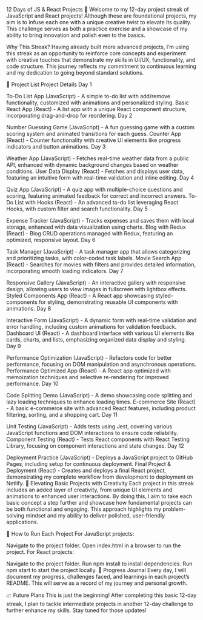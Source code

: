12 Days of JS & React Projects 🚀
Welcome to my 12-day project streak of JavaScript and React projects! Although these are foundational projects, my aim is to infuse each one with a unique creative twist to elevate its quality. This challenge serves as both a practice exercise and a showcase of my ability to bring innovation and polish even to the basics.

Why This Streak?
Having already built more advanced projects, I’m using this streak as an opportunity to reinforce core concepts and experiment with creative touches that demonstrate my skills in UI/UX, functionality, and code structure. This journey reflects my commitment to continuous learning and my dedication to going beyond standard solutions.

📂 Project List
Project Details
Day 1

To-Do List App (JavaScript) - A simple to-do list with add/remove functionality, customized with animations and personalized styling.
Basic React App (React) - A list app with a unique React component structure, incorporating drag-and-drop for reordering.
Day 2

Number Guessing Game (JavaScript) - A fun guessing game with a custom scoring system and animated transitions for each guess.
Counter App (React) - Counter functionality with creative UI elements like progress indicators and button animations.
Day 3

Weather App (JavaScript) - Fetches real-time weather data from a public API, enhanced with dynamic background changes based on weather conditions.
User Data Display (React) - Fetches and displays user data, featuring an intuitive form with real-time validation and inline editing.
Day 4

Quiz App (JavaScript) - A quiz app with multiple-choice questions and scoring, featuring animated feedback for correct and incorrect answers.
To-Do List with Hooks (React) - An advanced to-do list leveraging React Hooks, with custom filter and search functionality.
Day 5

Expense Tracker (JavaScript) - Tracks expenses and saves them with local storage, enhanced with data visualization using charts.
Blog with Redux (React) - Blog CRUD operations managed with Redux, featuring an optimized, responsive layout.
Day 6

Task Manager (JavaScript) - A task manager app that allows categorizing and prioritizing tasks, with color-coded task labels.
Movie Search App (React) - Searches for movies with filters and provides detailed information, incorporating smooth loading indicators.
Day 7

Responsive Gallery (JavaScript) - An interactive gallery with responsive design, allowing users to view images in fullscreen with lightbox effects.
Styled Components App (React) - A React app showcasing styled-components for styling, demonstrating reusable UI components with animations.
Day 8

Interactive Form (JavaScript) - A dynamic form with real-time validation and error handling, including custom animations for validation feedback.
Dashboard UI (React) - A dashboard interface with various UI elements like cards, charts, and lists, emphasizing organized data display and styling.
Day 9

Performance Optimization (JavaScript) - Refactors code for better performance, focusing on DOM manipulation and asynchronous operations.
Performance Optimized App (React) - A React app optimized with memoization techniques and selective re-rendering for improved performance.
Day 10

Code Splitting Demo (JavaScript) - A demo showcasing code splitting and lazy loading techniques to enhance loading times.
E-commerce Site (React) - A basic e-commerce site with advanced React features, including product filtering, sorting, and a shopping cart.
Day 11

Unit Testing (JavaScript) - Adds tests using Jest, covering various JavaScript functions and DOM interactions to ensure code reliability.
Component Testing (React) - Tests React components with React Testing Library, focusing on component interactions and state changes.
Day 12

Deployment Practice (JavaScript) - Deploys a JavaScript project to GitHub Pages, including setup for continuous deployment.
Final Project & Deployment (React) - Creates and deploys a final React project, demonstrating my complete workflow from development to deployment on Netlify.
🌟 Elevating Basic Projects with Creativity
Each project in this streak includes an added layer of creativity, from unique UI elements and animations to enhanced user interactions. By doing this, I aim to take each basic concept a step further and showcase how fundamental projects can be both functional and engaging. This approach highlights my problem-solving mindset and my ability to deliver polished, user-friendly applications.

🚀 How to Run Each Project
For JavaScript projects:

Navigate to the project folder.
Open index.html in a browser to run the project.
For React projects:

Navigate to the project folder.
Run npm install to install dependencies.
Run npm start to start the project locally.
📝 Progress Journal
Every day, I will document my progress, challenges faced, and learnings in each project’s README. This will serve as a record of my journey and personal growth.

📈 Future Plans
This is just the beginning! After completing this basic 12-day streak, I plan to tackle intermediate projects in another 12-day challenge to further enhance my skills. Stay tuned for those updates!

